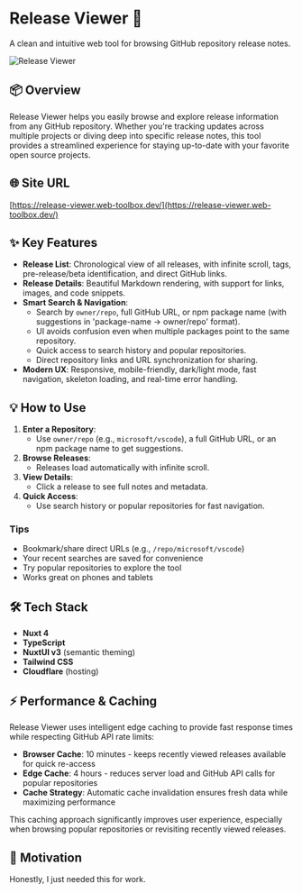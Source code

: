 # Release Viewer 🚀

A clean and intuitive web tool for browsing GitHub repository release notes.

![Release Viewer](https://github.com/user-attachments/assets/8362c148-aff4-4204-862e-fdfe55eda656)

## 📦 Overview

Release Viewer helps you easily browse and explore release information from any GitHub repository. Whether you're tracking updates across multiple projects or diving deep into specific release notes, this tool provides a streamlined experience for staying up-to-date with your favorite open source projects.

## 🌐 Site URL

[https://release-viewer.web-toolbox.dev/](https://release-viewer.web-toolbox.dev/)

## ✨ Key Features

- **Release List**: Chronological view of all releases, with infinite scroll, tags, pre-release/beta identification, and direct GitHub links.
- **Release Details**: Beautiful Markdown rendering, with support for links, images, and code snippets.
- **Smart Search & Navigation**:
  - Search by `owner/repo`, full GitHub URL, or npm package name (with suggestions in 'package-name → owner/repo' format).
  - UI avoids confusion even when multiple packages point to the same repository.
  - Quick access to search history and popular repositories.
  - Direct repository links and URL synchronization for sharing.
- **Modern UX**: Responsive, mobile-friendly, dark/light mode, fast navigation, skeleton loading, and real-time error handling.

## 💡 How to Use

1. **Enter a Repository**:
   - Use `owner/repo` (e.g., `microsoft/vscode`), a full GitHub URL, or an npm package name to get suggestions.
2. **Browse Releases**:
   - Releases load automatically with infinite scroll.
3. **View Details**:
   - Click a release to see full notes and metadata.
4. **Quick Access**:
   - Use search history or popular repositories for fast navigation.

### Tips

- Bookmark/share direct URLs (e.g., `/repo/microsoft/vscode`)
- Your recent searches are saved for convenience
- Try popular repositories to explore the tool
- Works great on phones and tablets

## 🛠️ Tech Stack

- **Nuxt 4**
- **TypeScript**
- **NuxtUI v3** (semantic theming)
- **Tailwind CSS**
- **Cloudflare** (hosting)

## ⚡ Performance & Caching

Release Viewer uses intelligent edge caching to provide fast response times while respecting GitHub API rate limits:

- **Browser Cache**: 10 minutes - keeps recently viewed releases available for quick re-access
- **Edge Cache**: 4 hours - reduces server load and GitHub API calls for popular repositories
- **Cache Strategy**: Automatic cache invalidation ensures fresh data while maximizing performance

This caching approach significantly improves user experience, especially when browsing popular repositories or revisiting recently viewed releases.

## 💭 Motivation

Honestly, I just needed this for work.
